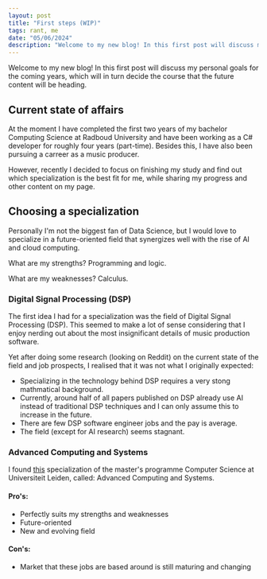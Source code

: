 ```yaml
---
layout: post
title: "First steps (WIP)"
tags: rant, me
date: "05/06/2024"
description: "Welcome to my new blog! In this first post will discuss my personal goals for the coming years, which will in turn decide the course that the future content will be heading."
---
```

Welcome to my new blog! In this first post will discuss my personal goals for the coming years, which will in turn decide the course that the future content will be heading.

## Current state of affairs

At the moment I have completed the first two years of my bachelor Computing Science at Radboud University and have been working as a C# developer for roughly four years (part-time). Besides this, I have also been pursuing a carreer as a music producer. 

However, recently I decided to focus on finishing my study and find out which specialization is the best fit for me, while sharing my progress and other content on my page.

## Choosing a specialization

Personally I'm not the biggest fan of Data Science, but I would love to specialize in a future-oriented field that synergizes well with the rise of AI and cloud computing.

What are my strengths? Programming and logic.

What are my weaknesses? Calculus.

### Digital Signal Processing (DSP)

The first idea I had for a specialization was the field of Digital Signal Processing (DSP). This seemed to make a lot of sense considering that I enjoy nerding out about the most insignificant details of music production software.

Yet after doing some research (looking on Reddit) on the current state of the field and job prospects, I realised that it was not what I originally expected:
- Specializing in the technology behind DSP requires a very stong mathmatical background.
- Currently, around half of all papers published on DSP already use AI instead of traditional DSP techniques and I can only assume this to increase in the future.
- There are few DSP software engineer jobs and the pay is average.
- The field (except for AI research) seems stagnant.

### Advanced Computing and Systems

I found [this](https://www.universiteitleiden.nl/en/education/study-programmes/master/computer-science/advanced-computing-and-systems) specialization of the master's programme Computer Science at Universiteit Leiden, called: Advanced Computing and Systems.

#### Pro's:
- Perfectly suits my strengths and weaknesses
- Future-oriented
- New and evolving field

#### Con's:
- Market that these jobs are based around is still maturing and changing